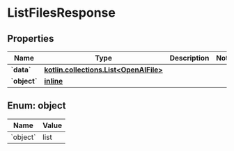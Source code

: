 
# ListFilesResponse

## Properties
| Name | Type | Description | Notes |
| ------------ | ------------- | ------------- | ------------- |
| **&#x60;data&#x60;** | [**kotlin.collections.List&lt;OpenAIFile&gt;**](OpenAIFile.md) |  |  |
| **&#x60;object&#x60;** | [**inline**](#&#x60;Object&#x60;) |  |  |


<a id="`Object`"></a>
## Enum: object
| Name | Value |
| ---- | ----- |
| &#x60;object&#x60; | list |



